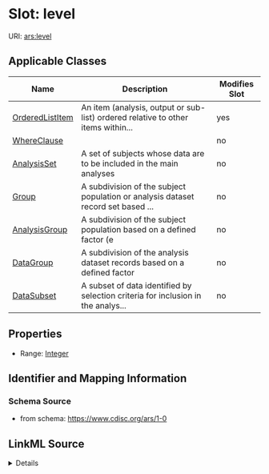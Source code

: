 # Slot: level

URI: [ars:level](https://www.cdisc.org/ars/1-0level)



<!-- no inheritance hierarchy -->




## Applicable Classes

| Name | Description | Modifies Slot |
| --- | --- | --- |
[OrderedListItem](OrderedListItem.md) | An item (analysis, output or sub-list) ordered relative to other items within... |  yes  |
[WhereClause](WhereClause.md) |  |  no  |
[AnalysisSet](AnalysisSet.md) | A set of subjects whose data are to be included in the main analyses |  no  |
[Group](Group.md) | A subdivision of the subject population or analysis dataset record set based ... |  no  |
[AnalysisGroup](AnalysisGroup.md) | A subdivision of the subject population based on a defined factor (e |  no  |
[DataGroup](DataGroup.md) | A subdivision of the analysis dataset records based on a defined factor |  no  |
[DataSubset](DataSubset.md) | A subset of data identified by selection criteria for inclusion in the analys... |  no  |







## Properties

* Range: [Integer](Integer.md)





## Identifier and Mapping Information







### Schema Source


* from schema: https://www.cdisc.org/ars/1-0




## LinkML Source

<details>
```yaml
name: level
from_schema: https://www.cdisc.org/ars/1-0
rank: 1000
alias: level
domain_of:
- OrderedListItem
- WhereClause
range: integer

```
</details>